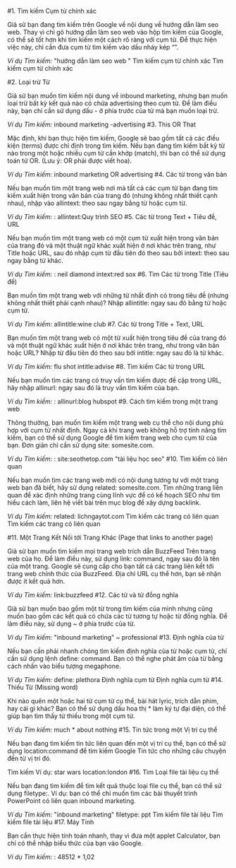 #1. Tìm kiếm Cụm từ chính xác

Giả sử bạn đang tìm kiếm trên Google về nội dung về hướng dẫn làm seo web. Thay vì chỉ gõ hướng dẫn làm seo web vào hộp tìm kiếm của Google, có thể sẽ tốt hơn khi tìm kiếm một cách rõ ràng với cụm từ. Để thực hiện việc này, chỉ cần đưa cụm từ tìm kiếm vào dấu nháy kép “”.

*Ví dụ Tìm kiếm:*   "hướng dẫn làm seo web " 
Tìm kiếm cụm từ chính xác
Tìm kiếm cụm từ chính xác

 
#2. Loại trừ Từ

Giả sử bạn muốn tìm kiếm nội dung về inbound marketing, nhưng bạn muốn loại trừ bất kỳ kết quả nào có chứa advertising theo cụm từ. Để làm điều này, bạn chỉ cần sử dụng dấu - ở phía trước của từ mà bạn muốn loại trừ.

*Ví dụ Tìm kiếm:*   inbound marketing -advertising 
#3. This OR That

Mặc định, khi bạn thực hiện tìm kiếm, Google sẽ bao gồm tất cả các điều kiện (terms) được chỉ định trong tìm kiếm. Nếu bạn đang tìm kiếm bất kỳ từ nào trong một hoặc nhiều cụm từ cần khớp (match), thì bạn có thể sử dụng toán tử OR. (Lưu ý: OR phải được viết hoa).

*Ví dụ Tìm kiếm:*  inbound marketing OR advertising 
#4. Các từ trong văn bản

Nếu bạn muốn tìm một trang web nơi mà tất cả các cụm từ bạn đang tìm kiếm xuất hiện trong văn bản của trang đó (nhưng không nhất thiết cạnh nhau), nhập vào allintext: theo sau ngay bằng từ hoặc cụm từ.

*Ví dụ Tìm kiếm:* : allintext:Quy trình SEO 
#5. Các từ trong Text + Tiêu đề, URL

Nếu bạn muốn tìm một trang web có một cụm từ xuất hiện trong văn bản của trang đó và một thuật ngữ khác xuất hiện ở nơi khác trên trang, như Title hoặc URL, sau đó nhập cụm từ đầu tiên đó theo sau bởi intext: theo sau ngay bằng từ khác.

*Ví dụ Tìm kiếm:* : neil diamond intext:red sox 
#6. Tìm Các từ trong Title (Tiêu đề)

Bạn muốn tìm một trang web với những từ nhất định có trong tiêu đề (nhưng không nhất thiết phải cạnh nhau)? Nhập allintitle: ngay sau đó bằng từ hoặc cụm từ.

*Ví dụ Tìm kiếm:* allintitle:wine club 
#7. Các từ trong Title + Text, URL

Bạn muốn tìm một trang web có một từ xuất hiện trong tiêu đề của trang đó và một thuật ngữ khác xuất hiện ở nơi khác trên trang, như trong văn bản hoặc URL? Nhập từ đầu tiên đó theo sau bởi intitle: ngay sau đó là từ khác.

*Ví dụ Tìm kiếm:*  flu shot intitle:advise 
#8. Tìm kiếm Các từ trong URL

Nếu bạn muốn tìm các trang có truy vấn tìm kiếm được đề cập trong URL, hãy nhập allinurl: ngay sau đó là truy vấn tìm kiếm của bạn.

*Ví dụ Tìm kiếm:* : allinurl:blog hubspot 
#9. Cách tìm kiếm trong một trang web

Thông thường, bạn muốn tìm kiếm một trang web cụ thể cho nội dung phù hợp với cụm từ nhất định. Ngay cả khi trang web không hỗ trợ tính năng tìm kiếm, bạn có thể sử dụng Google để tìm kiếm trang web cho cụm từ của bạn. Đơn giản chỉ cần sử dụng site: somesite.com. 

*Ví dụ Tìm kiếm:* : site:seothetop.com "tài liệu học seo" 
#10. Tìm kiếm có liên quan

Nếu bạn muốn tìm các trang web mới có nội dung tương tự với một trang web bạn đã biết, hãy sử dụng related: somesite.com. Tìm những trang liên quan để xác định những trang cùng lĩnh vực để có kế hoạch SEO như tìm hiểu cách làm, liên hệ viết bài trên mục blog để xây dựng backlink.

*Ví dụ Tìm kiếm:*  related: lichngaytot.com 
Tìm kiếm các trang có liên quan
Tìm kiếm các trang có liên quan

 
#11. Một Trang Kết Nối tới Trang Khác (Page that links to another page)

Giả sử bạn muốn tìm kiếm mọi trang web trích dẫn BuzzFeed   Trên trang web của họ. Để làm điều này, sử dụng link: command, ngay sau đó là tên của một trang. Google sẽ cung cấp cho bạn tất cả các trang liên kết tới trang web chính thức của BuzzFeed. Địa chỉ URL cụ thể hơn, bạn sẽ nhận được ít kết quả hơn.

*Ví dụ Tìm kiếm:*  link:buzzfeed 
#12. Các từ và từ đồng nghĩa

Giả sử bạn muốn bao gồm một từ trong tìm kiếm của mình nhưng cũng muốn bao gồm các kết quả có chứa các từ tương tự hoặc từ đồng nghĩa. Để làm điều này, sử dụng ~ ở phía trước của từ.

*Ví dụ Tìm kiếm:*  "inbound marketing" ~ professional 
#13. Định nghĩa của từ

Nếu bạn cần phải nhanh chóng tìm kiếm định nghĩa của từ hoặc cụm từ, chỉ cần sử dụng lệnh define: command. Bạn có thể nghe phát âm của từ bằng cách nhấn vào biểu tượng megaphone.

*Ví dụ Tìm kiếm:*  define: plethora
Định nghĩa cụm từ
Định nghĩa cụm từ
#14. Thiếu Từ (Missing word)

Khi nào quên một hoặc hai từ cụm từ cụ thể, bài hát lyric, trích dẫn phim, hay cái gì khác? Bạn có thể sử dụng dấu hoa thị * làm ký tự đại diện, có thể giúp bạn tìm thấy từ thiếu trong một cụm từ.

*Ví dụ Tìm kiếm:*  much  * about nothing
#15. Tin tức trong một Vị trí cụ thể

Nếu bạn đang tìm kiếm tin tức liên quan đến một vị trí cụ thể, bạn có thể sử dụng location:command để tìm kiếm Google Tin tức cho những câu chuyện đến từ vị trí đó.

Tìm kiếm Ví dụ: star wars location:london 
#16. Tìm Loại file tài liệu cụ thể

Nếu bạn đang tìm kiếm để tìm kết quả thuộc loại file cụ thể, bạn có thể sử dụng filetype:. Ví dụ: bạn có thể chỉ muốn tìm các bài thuyết trình PowerPoint có liên quan inbound marketing.

*Ví dụ Tìm kiếm:*  "inbound marketing" filetype: ppt 
Tìm kiếm file tài liệu
Tìm kiếm file tài liệu
#17. Máy Tính

Bạn cần thực hiện tính toán nhanh, thay vì đưa một applet Calculator, bạn chỉ có thể nhập biểu thức của bạn vào Google.

*Ví dụ Tìm kiếm:* :  48512 * 1,02
